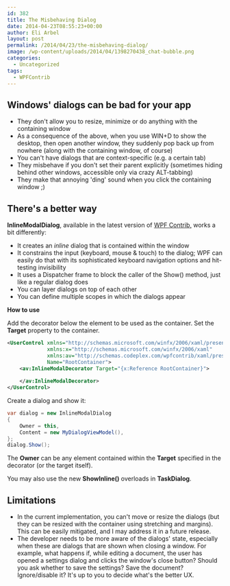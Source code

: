 ```yaml
---
id: 382
title: The Misbehaving Dialog
date: 2014-04-23T08:55:23+00:00
author: Eli Arbel
layout: post
permalink: /2014/04/23/the-misbehaving-dialog/
image: /wp-content/uploads/2014/04/1398270438_chat-bubble.png
categories:
  - Uncategorized
tags:
  - WPFContrib
---
```

## Windows' dialogs can be bad for your app

<!--more-->

  * They don't allow you to resize, minimize or do anything with the containing window
  * As a consequence of the above, when you use WIN+D to show the desktop, then open another window, they suddenly pop back up from nowhere (along with the containing window, of course)
  * You can't have dialogs that are context-specific (e.g. a certain tab)
  * They misbehave if you don't set their parent explicitly (sometimes hiding behind other windows, accessible only via crazy ALT-tabbing)
  * They make that annoying 'ding' sound when you click the containing window ;)

 

## There's a better way

**InlineModalDialog**, available in the latest version of [WPF Contrib,](https://www.nuget.org/packages/AvalonLibrary) works a bit differently:

  * It creates an _inline_ dialog that is contained within the window
  * It constrains the input (keyboard, mouse & touch) to the dialog; WPF can easily do that with its sophisticated keyboard navigation options and hit-testing invisibility
  * It uses a Dispatcher frame to block the caller of the Show() method, just like a regular dialog does
  * You can layer dialogs on top of each other
  * You can define multiple scopes in which the dialogs appear

 

**How to use**

Add the decorator below the element to be used as the container. Set the **Target** property to the container.

```xml
<UserControl xmlns="http://schemas.microsoft.com/winfx/2006/xaml/presentation"
             xmlns:x="http://schemas.microsoft.com/winfx/2006/xaml"
             xmlns:av="http://schemas.codeplex.com/wpfcontrib/xaml/presentation"
             Name="RootContainer">
    <av:InlineModalDecorator Target="{x:Reference RootContainer}">
 
    </av:InlineModalDecorator>
</UserControl>  
```

Create a dialog and show it:

```csharp
var dialog = new InlineModalDialog
{
    Owner = this,
    Content = new MyDialogViewModel(),
};
dialog.Show();
```

The **Owner** can be any element contained within the **Target** specified in the decorator (or the target itself).

You may also use the new **ShowInline()** overloads in **TaskDialog**.

## 

## Limitations

* In the current implementation, you can't move or resize the dialogs (but they can be resized with the container using stretching and margins). This can be easily mitigated, and I may address it in a future release.
* The developer needs to be more aware of the dialogs' state, especially when these are dialogs that are shown when closing a window. For example, what happens if, while editing a document, the user has opened a settings dialog and clicks the window's close button? Should you ask whether to save the settings? Save the document? Ignore/disable it? It's up to you to decide what's the better UX.
